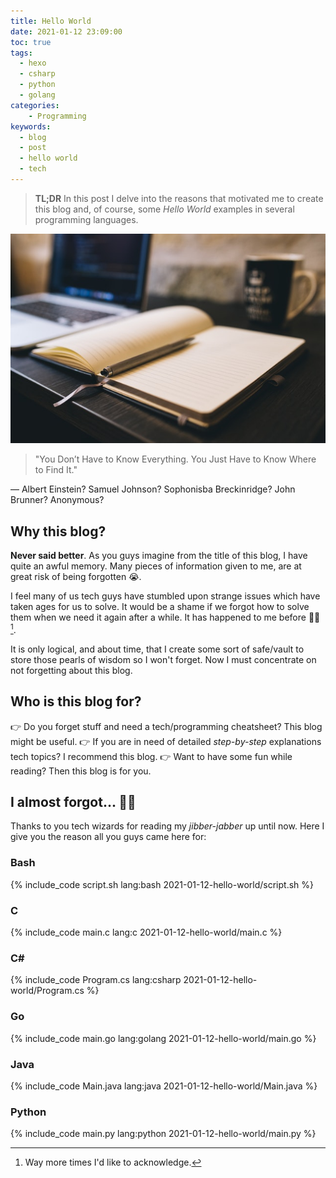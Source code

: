 ```yaml
---
title: Hello World
date: 2021-01-12 23:09:00
toc: true
tags:
  - hexo
  - csharp
  - python
  - golang
categories:
    - Programming
keywords:
  - blog
  - post
  - hello world
  - tech
---
```


> **TL;DR** In this post I delve into the reasons that motivated me to create this blog and, of course, some *Hello World* examples in several programming languages.

![](/assets/images/2021-01-12-hello-world/study.jpg)

> "You Don’t Have to Know Everything. You Just Have to Know Where to Find It."
<p class="citation-author-text">― Albert Einstein? Samuel Johnson? Sophonisba Breckinridge? John Brunner? Anonymous?</p>

<!-- more -->

## Why this blog?

**Never said better**. As you guys imagine from the title of this blog, I have quite an awful memory. Many pieces of information given to me, are at great risk of being forgotten :sob:.

I feel many of us tech guys have stumbled upon strange issues which have taken ages for us to solve. It would be a shame if we forgot how to solve them when we need it again after a while. It has happened to me before :man_facepalming: [^1].

It is only logical, and about time, that I create some sort of safe/vault to store those pearls of wisdom so I won't forget. Now I must concentrate on not forgetting about this blog.


## Who is this blog for?

:point_right: Do you forget stuff and need a tech/programming cheatsheet? This blog might be useful.
:point_right: If you are in need of detailed *step-by-step* explanations tech topics? I recommend this blog.
:point_right: Want to have some fun while reading? Then this blog is for you.

## I almost forgot... :man_facepalming:

Thanks to you tech wizards for reading my *jibber-jabber* up until now. Here I give you the reason all you guys came here for:

### Bash

{% include_code script.sh lang:bash 2021-01-12-hello-world/script.sh %}

### C

{% include_code main.c lang:c 2021-01-12-hello-world/main.c %}

### C&#35;

{% include_code Program.cs lang:csharp 2021-01-12-hello-world/Program.cs %}

### Go

{% include_code main.go lang:golang 2021-01-12-hello-world/main.go %}

### Java

{% include_code Main.java lang:java 2021-01-12-hello-world/Main.java %}

### Python

{% include_code main.py lang:python 2021-01-12-hello-world/main.py %}


[^1]: Way more times I'd like to acknowledge.